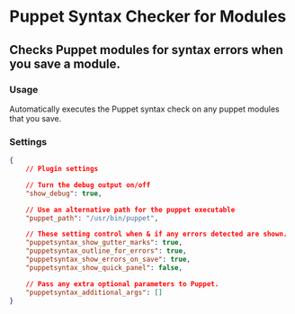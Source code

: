 # Puppet Syntax Checker for Modules
## Checks Puppet modules for syntax errors when you save a module.

### Usage

Automatically executes the Puppet syntax check on any puppet modules that you save.

### Settings

```json
{
    // Plugin settings

    // Turn the debug output on/off
    "show_debug": true,

    // Use an alternative path for the puppet executable
    "puppet_path": "/usr/bin/puppet", 

    // These setting control when & if any errors detected are shown.
    "puppetsyntax_show_gutter_marks": true,
    "puppetsyntax_outline_for_errors": true,
    "puppetsyntax_show_errors_on_save": true,
    "puppetsyntax_show_quick_panel": false,

    // Pass any extra optional parameters to Puppet.
    "puppetsyntax_additional_args": []
}
```